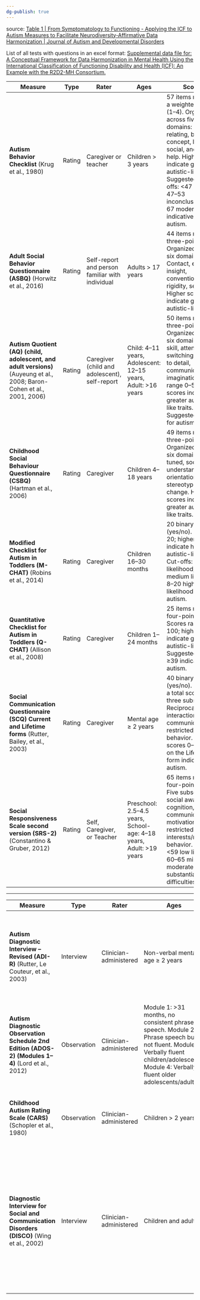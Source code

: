 ```yaml
---
dg-publish: true
---
```



source: [Table 1 | From Symptomatology to Functioning - Applying the ICF to Autism Measures to Facilitate Neurodiversity-Affirmative Data Harmonization | Journal of Autism and Developmental Disorders](https://link.springer.com/article/10.1007/s10803-023-06204-2/tables/1)

List of all tests with questions in an excel format:
[Supplemental data file for: A Conceptual Framework for Data Harmonization in Mental Health Using the International Classification of Functioning Disability and Health (ICF): An Example with the R2D2-MH Consortium.](https://figshare.com/articles/dataset/Supplemental_data_file_for_A_Conceptual_Framework_for_Data_Harmonization_in_Mental_Health_Using_the_International_Classification_of_Functioning_Disability_and_Health_ICF_An_Example_with_the_R2D2-MH_Consortium/26405335/2?file=52153871)

| Measure | Type | Rater | Ages | Scoring | Screening |
|---------|------|-------|------|---------|-----------|
| **Autism Behavior Checklist** (Krug et al., 1980) | Rating | Caregiver or teacher | Children > 3 years | 57 items rated with a weighted score (1–4). Organized across five domains: Sensory, relating, body concept, language, social, and self-help. Higher scores indicate greater autistic-like traits. Suggested cut-offs: <47 typical, 47–53 inconclusive, 54–67 moderate, ≥68 indicative of autism. | ✔ |
| **Adult Social Behavior Questionnaire (ASBQ)** (Horwitz et al., 2016) | Rating | Self-report and person familiar with individual | Adults > 17 years | 44 items rated on a three-point scale. Organized across six domains: Contact, empathy, insight, conventions rigidity, sensory. Higher scores indicate greater autistic-like traits. | ✔ |
| **Autism Quotient (AQ) (child, adolescent, and adult versions)** (Auyeung et al., 2008; Baron-Cohen et al., 2001, 2006) | Rating | Caregiver (child and adolescent), self-report | Child: 4–11 years, Adolescent: 12–15 years, Adult: >16 years | 50 items rated on a three-point scale. Organized across six domains: Social skill, attention switching, attention to detail, communication, imagination. Scores range 0–50; higher scores indicate greater autistic-like traits. Suggested cut-off for autism: ≥32. | ✔ |
| **Childhood Social Behaviour Questionnaire (CSBQ)** (Hartman et al., 2006) | Rating | Caregiver | Children 4–18 years | 49 items rated on a three-point scale. Organized across six domains: Not tuned, social, understanding, orientation, stereotyped, change. Higher scores indicate greater autistic-like traits. | ✔ |
| **Modified Checklist for Autism in Toddlers (M-CHAT)** (Robins et al., 2014) | Rating | Caregiver | Children 16–30 months | 20 binary items (yes/no). Scores 0–20; higher scores indicate higher autistic-like traits. Cut-offs: 0–2 low likelihood, 3–7 medium likelihood, 8–20 high likelihood of autism. | ✔ |
| **Quantitative Checklist for Autism in Toddlers (Q-CHAT)** (Allison et al., 2008) | Rating | Caregiver | Children 1–24 months | 25 items rated on a four-point scale. Scores range 0-100; higher scores indicate greater autistic-like traits. Suggested cut-off: ≥39 indicative of autism. | ✔ |
| **Social Communication Questionnaire (SCQ) Current and Lifetime forms** (Rutter, Bailey, et al., 2003) | Rating | Caregiver | Mental age ≥ 2 years | 40 binary items (yes/no). Provides a total score and three subscales: Reciprocal social interaction, communication, restricted/repetitive behavior. Total scores 0–39; ≥15 on the Lifetime form indicative of autism. | ✔ |
| **Social Responsiveness Scale second version (SRS-2)** (Constantino & Gruber, 2012) | Rating | Self, Caregiver, or Teacher | Preschool: 2.5–4.5 years, School-age: 4–18 years, Adult: >19 years | 65 items rated on a four-point scale. Five subscales: social awareness, cognition, communication, motivation, and restricted interests/repetitive behavior. Scores: <59 low likelihood, 60–65 mild, 66–75 moderate, ≥76 substantial social difficulties. | ✔ |

---

| Measure | Type | Rater | Ages | Scoring | Diagnostic |
|---------|------|-------|------|---------|------------|
| **Autism Diagnostic Interview – Revised (ADI-R)** (Rutter, Le Couteur, et al., 2003) | Interview | Clinician-administered | Non-verbal mental age ≥ 2 years | 93 items rated on a four-point scale. Domains: Social interaction (0–31), communication (0–28), restricted/repetitive behavior (0–25). Higher scores indicate a higher likelihood of autism. | ✔ |
| **Autism Diagnostic Observation Schedule 2nd Edition (ADOS-2) (Modules 1–4)** (Lord et al., 2012) | Observation | Clinician-administered | Module 1: >31 months, no consistent phrase speech. Module 2: Phrase speech but not fluent. Module 3: Verbally fluent children/adolescents. Module 4: Verbally fluent older adolescents/adults. | 28–31 items rated on a four-point scale. Domains: Social affect (0–27), restricted/repetitive behaviors (0–18), social communication (0–16). | ✔ |
| **Childhood Autism Rating Scale (CARS)** (Schopler et al., 1980) | Observation | Clinician-administered | Children > 2 years | 15 items rated on a four-point scale. Total score 15–60. Cut-offs: <30 no autistic traits, 30–36 mild/moderate traits, ≥37 substantial traits. | ✔ |
| **Diagnostic Interview for Social and Communication Disorders (DISCO)** (Wing et al., 2002) | Interview | Clinician-administered | Children and adults | 320 items rated on a four-point scale. Measures social interaction, communication, repetitive behaviors, restrictive interests, play, motor skills, adaptive functioning, behavioral regulation, cognitive abilities, sensory sensitivities, and social relationships. | ✔ |

